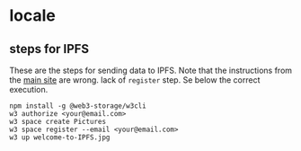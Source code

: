 # locale

## steps for IPFS

These are the steps for sending data to IPFS. Note that the instructions from
the [main
site](https://docs.ipfs.tech/quickstart/publish_cli/#install-and-register-to-w3)
are wrong. lack of `register` step. Se below the correct execution.

```
npm install -g @web3-storage/w3cli
w3 authorize <your@email.com>
w3 space create Pictures
w3 space register --email <your@email.com>
w3 up welcome-to-IPFS.jpg
```
